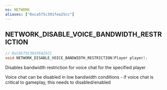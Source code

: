 ```yaml
---
ns: NETWORK
aliases: ["0xca575c391fea25cc"]
---
```

## NETWORK_DISABLE_VOICE_BANDWIDTH_RESTRICTION

```c
// 0xCA575C391FEA25CC
void NETWORK_DISABLE_VOICE_BANDWIDTH_RESTRICTION(Player player);
```

Disables bandwidth restriction for voice chat for the specified player

Voice chat can be disabled in low bandwidth conditions - if voice chat is critical to gameplay, this needs to disabled/enabled

